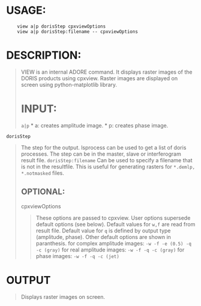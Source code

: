 # USAGE: #
```
	view a|p dorisStep cpxviewOptions
	view a|p dorisStep:filename -- cpxviewOptions
```
# DESCRIPTION: #
> VIEW is an internal ADORE command.
> It displays raster images of the DORIS products using cpxview.
> Raster images are displayed on screen using python-matplotlib library.
> # INPUT: #
> `a|p`
    * a: creates amplitude image.
    * p: creates phase image.

`dorisStep`
> The step for the output. lsprocess can be used to
> get a list of doris processes.
> The step can be in the master, slave or interferogram result file.
`dorisStep:filename`
> Can be used to specify a filename that is not in the resultfile.
> This is useful for generating rasters for `*.demlp, *.notmasked` files.
> ## OPTIONAL: ##
> cpxviewOptions
> > These options are passed to cpxview.
> > User options supersede default options (see below).
> > Default values for `w,f` are read from result file.
> > Default value for `q` is defined by output type (amplitude, phase).
> > Other default options are shown in paranthesis.
> > for complex amplitude images: `-w -f -e (0.5) -q -c (gray)`
> > for real amplitude images:    `-w -f -q -c (gray)`
> > for phase images:             `-w -f -q -c (jet)`

# OUTPUT #

> Displays raster images on screen.